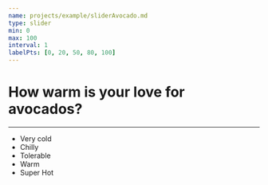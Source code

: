```yaml
---
name: projects/example/sliderAvocado.md
type: slider
min: 0
max: 100
interval: 1
labelPts: [0, 20, 50, 80, 100]
---
```


# How warm is your love for avocados?

---
- Very cold
- Chilly
- Tolerable
- Warm
- Super Hot
